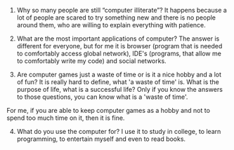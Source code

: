 1. Why so many people are still “computer illiterate”?
It happens because a lot of people are scared to try something new and there is no people around them, who are willing to explain everything with patience.

2. What are the most important applications of computer?
The answer is different for everyone, but for me it is browser (program that is needed to comfortably access global network), IDE's (programs, that allow me to comfortably write my code) and social networks.

3. Are computer games just a waste of time or is it a nice hobby and a lot of fun?
It is really hard to define, what 'a waste of time' is. What is the purpose of life, what is a successful life? Only if you know the answers to those questions, you can know what is a 'waste of time'. 

For me, if you are able to keep computer games as a hobby and not to spend too much time on it, then it is fine.

4. What do you use the computer for?
I use it to study in college, to learn programming, to entertain myself and even to read books. 